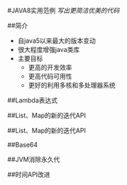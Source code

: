 #JAVA8实用范例
*写出更简洁优美的代码*

##简介
- 自java5以来最大的版本变动
- 很大程度增强java类库
- 主要目标
    - 更高的开发效率
    - 更高代码可用性
    - 更好的利用多核和多处理器系统



##Lambda表达式

##List、Map的新的迭代API

##List、Map的新的迭代API

##Base64

##JVM消除永久代

##时间API改进